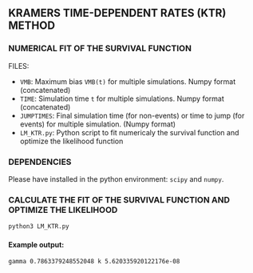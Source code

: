 ## KRAMERS TIME-DEPENDENT RATES (KTR) METHOD
### NUMERICAL FIT OF THE SURVIVAL FUNCTION

FILES:
* `VMB`: Maximum bias `VMB(t)` for multiple simulations. Numpy format (concatenated)
* `TIME`: Simulation time `t` for multiple simulations. Numpy format (concatenated)
* `JUMPTIMES`: Final simulation time (for non-events) or time to jump (for events)
              for multiple simulation. (Numpy format)
* `LM_KTR.py`: Python script to fit numericaly the survival function and optimize
              the likelihood function
              
### DEPENDENCIES

Please have installed in the python environment: `scipy` and `numpy`.

### CALCULATE THE FIT OF THE SURVIVAL FUNCTION AND OPTIMIZE THE LIKELIHOOD

```bash
python3 LM_KTR.py
```

#### Example output:

```
gamma 0.7863379248552048 k 5.620335920122176e-08
```

